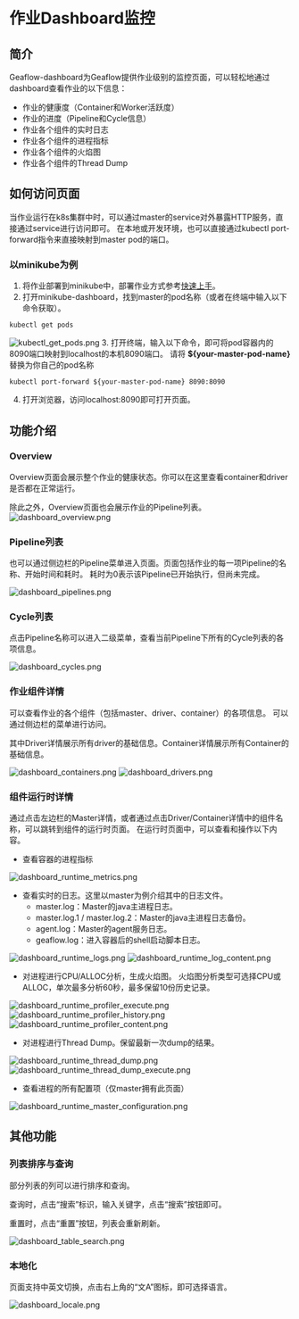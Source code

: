 # 作业Dashboard监控
## 简介
Geaflow-dashboard为Geaflow提供作业级别的监控页面，可以轻松地通过dashboard查看作业的以下信息：
* 作业的健康度（Container和Worker活跃度）
* 作业的进度（Pipeline和Cycle信息）
* 作业各个组件的实时日志
* 作业各个组件的进程指标
* 作业各个组件的火焰图
* 作业各个组件的Thread Dump

## 如何访问页面
当作业运行在k8s集群中时，可以通过master的service对外暴露HTTP服务，直接通过service进行访问即可。
在本地或开发环境，也可以直接通过kubectl port-forward指令来直接映射到master pod的端口。

### 以minikube为例
1. 将作业部署到minikube中，部署作业方式参考[快速上手](../3.quick_start/1.quick_start.md)。
2. 打开minikube-dashboard，找到master的pod名称（或者在终端中输入以下命令获取）。
```shell
kubectl get pods
```
![kubectl_get_pods.png](../../../static/img/kubectl_get_pods.png)
3. 打开终端，输入以下命令，即可将pod容器内的8090端口映射到localhost的本机8090端口。
请将 **${your-master-pod-name}** 替换为你自己的pod名称
```shell
kubectl port-forward ${your-master-pod-name} 8090:8090
```
4. 打开浏览器，访问localhost:8090即可打开页面。

## 功能介绍
### Overview
Overview页面会展示整个作业的健康状态。你可以在这里查看container和driver是否都在正常运行。

除此之外，Overview页面也会展示作业的Pipeline列表。
![dashboard_overview.png](../../../static/img/dashboard/dashboard_overview.png)

### Pipeline列表
也可以通过侧边栏的Pipeline菜单进入页面。页面包括作业的每一项Pipeline的名称、开始时间和耗时。
耗时为0表示该Pipeline已开始执行，但尚未完成。

![dashboard_pipelines.png](../../../static/img/dashboard/dashboard_pipelines.png)

### Cycle列表
点击Pipeline名称可以进入二级菜单，查看当前Pipeline下所有的Cycle列表的各项信息。

![dashboard_cycles.png](../../../static/img/dashboard/dashboard_cycles.png)

### 作业组件详情
可以查看作业的各个组件（包括master、driver、container）的各项信息。
可以通过侧边栏的菜单进行访问。

其中Driver详情展示所有driver的基础信息。Container详情展示所有Container的基础信息。

![dashboard_containers.png](../../../static/img/dashboard/dashboard_containers.png)
![dashboard_drivers.png](../../../static/img/dashboard/dashboard_drivers.png)

### 组件运行时详情
通过点击左边栏的Master详情，或者通过点击Driver/Container详情中的组件名称，可以跳转到组件的运行时页面。
在运行时页面中，可以查看和操作以下内容。
* 查看容器的进程指标

![dashboard_runtime_metrics.png](../../../static/img/dashboard/dashboard_runtime_metrics.png)
* 查看实时的日志。这里以master为例介绍其中的日志文件。
  * master.log：Master的java主进程日志。
  * master.log.1 / master.log.2：Master的java主进程日志备份。
  * agent.log：Master的agent服务日志。
  * geaflow.log：进入容器后的shell启动脚本日志。
  
![dashboard_runtime_logs.png](../../../static/img/dashboard/dashboard_runtime_logs.png)
![dashboard_runtime_log_content.png](../../../static/img/dashboard/dashboard_runtime_log_content.png)
* 对进程进行CPU/ALLOC分析，生成火焰图。
火焰图分析类型可选择CPU或ALLOC，单次最多分析60秒，最多保留10份历史记录。

![dashboard_runtime_profiler_execute.png](../../../static/img/dashboard/dashboard_runtime_profiler_execute.png)
![dashboard_runtime_profiler_history.png](../../../static/img/dashboard/dashboard_runtime_profiler_history.png)
![dashboard_runtime_profiler_content.png](../../../static/img/dashboard/dashboard_runtime_profiler_content.png)

* 对进程进行Thread Dump。保留最新一次dump的结果。

![dashboard_runtime_thread_dump.png](../../../static/img/dashboard/dashboard_runtime_thread_dump.png)
![dashboard_runtime_thread_dump_execute.png](../../../static/img/dashboard/dashboard_runtime_thread_dump_execute.png)

* 查看进程的所有配置项（仅master拥有此页面）

![dashboard_runtime_master_configuration.png](../../../static/img/dashboard/dashboard_runtime_master_configuration.png)


## 其他功能
### 列表排序与查询
部分列表的列可以进行排序和查询。

查询时，点击“搜索”标识，输入关键字，点击“搜索”按钮即可。

重置时，点击“重置”按钮，列表会重新刷新。

![dashboard_table_search.png](../../../static/img/dashboard/dashboard_table_search.png)

### 本地化
页面支持中英文切换，点击右上角的“文A”图标，即可选择语言。

![dashboard_locale.png](../../../static/img/dashboard/dashboard_locale.png)